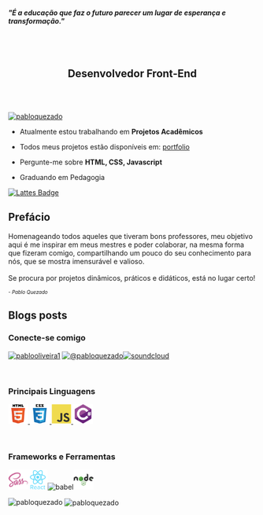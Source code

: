 <h5><i>"É a educação que faz o futuro parecer um lugar de esperança e transformação."</i></h5>
<br>
<br>
<h2 align="center">Desenvolvedor Front-End</h2>
<br>
<br>
<p align="left"> <a href="https://github.com/ryo-ma/github-profile-trophy"><img src="https://github-profile-trophy.vercel.app/?username=pabloquezado" alt="pabloquezado" /></a> </p>

-  Atualmente estou trabalhando em **Projetos Acadêmicos**

-  Todos meus projetos estão disponíveis em: [portfolio](portfolio)

-  Pergunte-me sobre **HTML, CSS, Javascript**

-  Graduando em Pedagogia

[![Lattes Badge](https://img.shields.io/badge/-Lattes-orange?style=flat-square&logo=GitBook&logoColor=white&link=http://lattes.cnpq.br/2433599000300626)](http://lattes.cnpq.br/3986415920870527)

## Prefácio
Homenageando todos aqueles que tiveram bons professores, meu objetivo aqui é me inspirar em meus mestres e poder colaborar, na mesma forma que fizeram comigo, compartilhando um pouco do seu conhecimento para nós, que se mostra imensurável e valioso.<br><br>Se procura por projetos dinâmicos, práticos e didáticos, está no lugar certo!
<br><i><p style="font-size: 10px;">- Pablo Quezado</p></i>

## Blogs posts
<!-- BLOG-POST-LIST:START -->
<!-- BLOG-POST-LIST:END -->

<h3 align="left">Conecte-se comigo</h3>
<p align="left">
<a href="https://linkedin.com/in/pablooliveira1" target="blank"><img align="center" src="https://raw.githubusercontent.com/rahuldkjain/github-profile-readme-generator/master/src/images/icons/Social/linked-in-alt.svg" alt="pablooliveira1" height="30" width="40" /></a>
<a href="https://medium.com/@pabloquezado" target="blank"><img align="center" src="https://raw.githubusercontent.com/rahuldkjain/github-profile-readme-generator/master/src/images/icons/Social/medium.svg" alt="@pabloquezado" height="30" width="40" /></a><a href="https://soundcloud.com/arievilooficial" target="blank"><img align="center" src="https://cdn-icons-png.flaticon.com/256/2504/2504939.png" alt="soundcloud" height="30" width="40"/></a></p>

<br>


<h3 align="left">Principais Linguagens</h3>
<p align="left"><a href="https://www.w3.org/html/" target="_blank" rel="noreferrer"> <img src="https://raw.githubusercontent.com/devicons/devicon/master/icons/html5/html5-original-wordmark.svg" alt="html5" width="40" height="40"/> </a>  <a href="https://www.w3schools.com/css/" target="_blank" rel="noreferrer"> <img src="https://raw.githubusercontent.com/devicons/devicon/master/icons/css3/css3-original-wordmark.svg" alt="css3" width="40" height="40"/> </a> <a href="https://developer.mozilla.org/en-US/docs/Web/JavaScript" target="_blank" rel="noreferrer"> <img src="https://raw.githubusercontent.com/devicons/devicon/master/icons/javascript/javascript-original.svg" alt="javascript" width="40" height="40"/> <a href="https://www.w3schools.com/cs/" target="_blank" rel="noreferrer"> <img src="https://raw.githubusercontent.com/devicons/devicon/master/icons/csharp/csharp-original.svg" alt="csharp" width="40" height="40"/> </a>   </p>

<br>

<h3 align="left">Frameworks e Ferramentas</h3>
<p align="left"><img src="https://raw.githubusercontent.com/devicons/devicon/master/icons/sass/sass-original.svg" alt="sass" width="40" height="40"/><img src="https://raw.githubusercontent.com/devicons/devicon/master/icons/react/react-original-wordmark.svg" alt="react" width="40" height="40"/><img src="https://www.vectorlogo.zone/logos/babeljs/babeljs-icon.svg" alt="babel" width="40" height="40"/><img src="https://raw.githubusercontent.com/devicons/devicon/master/icons/nodejs/nodejs-original-wordmark.svg" alt="nodejs" width="40" height="40"/></p>

<p><img align="left" src="https://github-readme-stats.vercel.app/api/top-langs?username=pabloquezado&show_icons=true&locale=en&layout=compact" alt="pabloquezado" /></p>

<p>&nbsp;<img align="center" src="https://github-readme-stats.vercel.app/api?username=pabloquezado&show_icons=true&locale=en" alt="pabloquezado" /></p>


